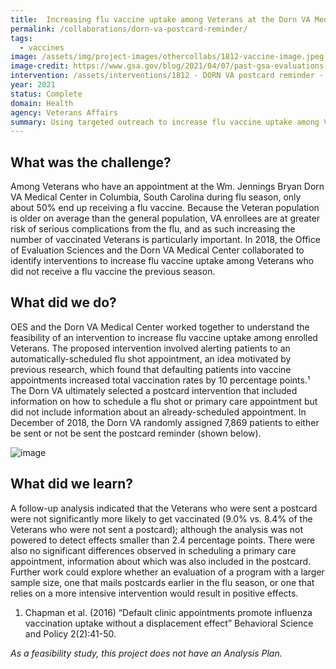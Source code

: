 ```yaml
---
title:  Increasing flu vaccine uptake among Veterans at the Dorn VA Medical Center via a reminder postcard
permalink: /collaborations/dorn-va-postcard-reminder/
tags:
  - vaccines
image: /assets/img/project-images/othercollabs/1812-vaccine-image.jpeg
image-credit: https://www.gsa.gov/blog/2021/04/07/past-gsa-evaluations-can-help-inform-current-covid-19-vaccination-efforts
intervention: /assets/interventions/1812 - DORN VA postcard reminder - Intervention Pack.pdf
year: 2021
status: Complete
domain: Health
agency: Veterans Affairs
summary: Using targeted outreach to increase flu vaccine uptake among Veterans at the Dorn VA Medical Center
---
```

## What was the challenge?

Among Veterans who have an appointment at the Wm. Jennings Bryan Dorn VA Medical Center in Columbia, South Carolina during flu season, only about 50% end up receiving a flu vaccine.  Because the Veteran population is older on average than the general population, VA enrollees are at greater risk of serious complications from the flu, and as such increasing the number of vaccinated Veterans is particularly important. In 2018, the Office of Evaluation Sciences and the Dorn VA Medical Center collaborated to identify interventions to increase flu vaccine uptake among Veterans who did not receive a flu vaccine the previous season.

## What did we do?

OES and the Dorn VA Medical Center worked together to understand the feasibility of an intervention to increase flu vaccine uptake among enrolled Veterans. The proposed intervention involved alerting patients to an automatically-scheduled flu shot appointment, an idea motivated by previous research, which found that defaulting patients into vaccine appointments increased total vaccination rates by 10 percentage points.¹ The Dorn VA ultimately selected a postcard intervention that included information on how to schedule a flu shot or primary care appointment but did not include information about an already-scheduled appointment. In December of 2018,  the Dorn VA randomly assigned 7,869 patients to either be sent or not be sent the postcard reminder (shown below). 

![image]({{site.baseurl}}/assets/img/project-images/othercollabs/1812-image.png)

## What did we learn?
A follow-up analysis indicated that the Veterans who were sent a postcard were not significantly more likely to get vaccinated (9.0% vs. 8.4% of the Veterans who were not sent a postcard); although the analysis was not powered to detect effects smaller than 2.4 percentage points. There were also no significant differences observed in scheduling a primary care appointment, information about which was also included in the postcard. Further work could explore whether an evaluation of a program with a larger sample size,  one that mails postcards earlier in the flu season, or one that relies on a more intensive intervention would result in positive effects. 

1. Chapman et al. (2016) “Default clinic appointments promote influenza vaccination uptake without a displacement effect” Behavioral Science and Policy 2(2):41-50.

*As a feasibility study, this project does not have an Analysis Plan.*

